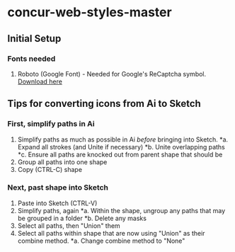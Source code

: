 # concur-web-styles-master

## Initial Setup

### Fonts needed

1. Roboto (Google Font) - Needed for Google's ReCaptcha symbol. [Download here](https://fonts.google.com/specimen/Roboto)


## Tips for converting icons from Ai to Sketch

### First, simplify paths in Ai

1. Simplify paths as much as possible in Ai *before* bringing into Sketch.
   *a. Expand all strokes (and Unite if necessary)
   *b. Unite overlapping paths
   *c. Ensure all paths are knocked out from parent shape that should be
2. Group all paths into one shape
3. Copy (CTRL-C) shape

### Next, past shape into Sketch

1. Paste into Sketch (CTRL-V) 
2. Simplify paths, again
   *a. Within the shape, ungroup any paths that may be grouped in a folder
   *b. Delete any masks 
3. Select all paths, then "Union" them
4. Select all paths within shape that are now using "Union" as their combine method.
   *a. Change combine method to "None"
	
	

